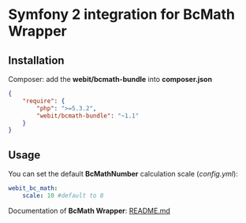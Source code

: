 # Symfony 2 integration for BcMath Wrapper

## Installation

Composer: add the **webit/bcmath-bundle** into **composer.json**

```json
{
    "require": {
        "php": ">=5.3.2",
        "webit/bcmath-bundle": "~1.1"
    }
}
```

## Usage

You can set the default **BcMathNumber** calculation scale (*config.yml*):

```yaml
webit_bc_math:
    scale: 10 #default to 8
```

Documentation of **BcMath Wrapper**: 
[README.md](https://github.com/dbojdo/bcmath-bundle/blob/master/README.md)
